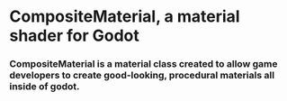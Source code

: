 # CompositeMaterial, a material shader for Godot
### CompositeMaterial is a material class created to allow game developers to create good-looking, procedural materials all inside of godot.
